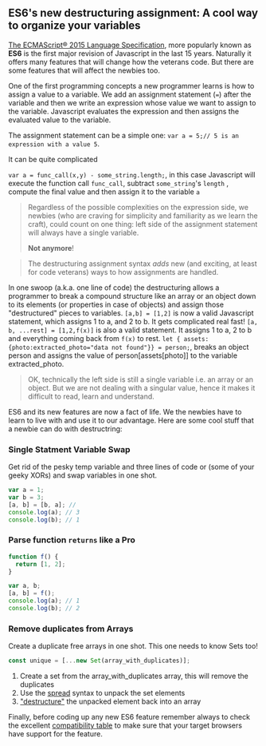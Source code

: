 ## ES6's new destructuring assignment: A cool way to organize your variables



[The ECMAScript® 2015 Language Specification](http://www.ecma-international.org/ecma-262/6.0/), more popularly known as **ES6** is the first major revision of Javascript in the last 15 years. Naturally it offers many features that will change how the veterans code. But there are some features that will affect the newbies too. 

One of the first programming concepts a new programmer learns is how to assign a value to a variable. We add an assignment statement (`=`) after the variable and then we write an expression whose value we want to assign to the variable. Javascript evaluates the expression and then assigns the evaluated value to the variable. 

The assignment statement can be a simple one: `var a = 5;// 5 is an expression with a value 5`.  

It can be quite complicated    

`var a = func_call(x,y) - some_string.length;`, in this case Javascript will execute the function call `func_call`, subtract `some_string`'s `length` , compute the final value and then assign it to the variable `a`


>Regardless of the possible complexities on the expression side, we newbies (who are craving for simplicity and familiarity as we learn the craft), could count on one thing: left side of the assignment statement will always have a single variable.   
>
>**Not anymore**!   

> The destructuring assignment syntax *adds* new (and exciting, at least for code veterans) ways to how assignments are handled. 


In one swoop (a.k.a. one line of code) the destructuring allows a programmer to break a compound structure like an array or an object down to its elements (or properties in case of objects) and assign those "destructured" pieces to variables. `[a,b] = [1,2]` is now a valid Javascript statement, which assigns 1 to a, and 2 to b. It gets complicated real fast! `[a, b, ...rest] = [1,2,f(x)]` is also a valid statement. It assigns 1 to  a, 2 to b and everything coming back from `f(x)` to rest. `let { assets:{photo:extracted_photo="data not found"}} = person;`, breaks an object person and assigns the value of person[assets[photo]] to the variable extracted_photo. 

> OK, technically the left side is still a single variable i.e. an array or an object. But we are not  dealing with a singular value, hence it makes it difficult to read, learn and understand. 

ES6 and its new features  are now a fact of life. We the newbies have to learn to live with and use it to our advantage. Here are some cool stuff that a newbie can do with destructring:

### Single Statment Variable Swap

Get rid of the pesky temp variable and three lines of code  or (some of your geeky XORs) and swap variables in one shot. 

```javascript
var a = 1;
var b = 3;
[a, b] = [b, a]; // 
console.log(a); // 3
console.log(b); // 1
```


### Parse function `returns` like a Pro
```javascript 
function f() {
  return [1, 2];
}

var a, b; 
[a, b] = f(); 
console.log(a); // 1
console.log(b); // 2

```

### Remove duplicates from Arrays
Create a duplicate free arrays in one shot. This one needs to know Sets too!

```javascript 
const unique = [...new Set(array_with_duplicates)];
``` 
1. Create a set from the array_with_duplicates array, this will remove the duplicates
2. Use the [spread](https://developer.mozilla.org/en-US/docs/Web/JavaScript/Reference/Operators/Spread_syntax) syntax to unpack the set elements
3. ["destructure"](https://developer.mozilla.org/en-US/docs/Web/JavaScript/Reference/Operators/Destructuring_assignment) the unpacked element back into an array 




Finally, before coding up any new ES6 feature remember always to check the excellent [compatibility table](http://kangax.github.io/compat-table/es6/) to make sure that your target browsers have support for the feature.
